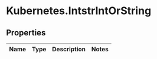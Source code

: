 # Kubernetes.IntstrIntOrString

## Properties
Name | Type | Description | Notes
------------ | ------------- | ------------- | -------------


